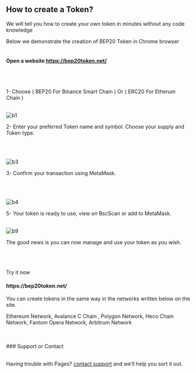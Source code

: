 ## How to create a Token?


We will tell you how to create your own token in minutes without any code knowledge


Below we demonstrate the creation of BEP20 Token in Chrome browser
<br>
<br>

<h4 id="Open-a-website-https://bep20token.net/"> Open a website <a href="https://bep20token.net/" target="_blank">https://bep20token.net/</a></h4>
<br>
<br>

1- Choose ( BEP20 For Binance Smart Chain )  Or ( ERC20 For Etherum Chain )
<br>
<br>



![b1](https://i.imgur.com/PIkcC28.png)






2- Enter your preferred Token name and symbol. Choose your supply and Token type.

<br>
<br>




![b3](https://i.imgur.com/XUKZpaF.png)


3- Confirm your transaction using MetaMask.

<br>
<br>




![b4](https://i.imgur.com/fJYRIrY.png)



5- Your token is ready to use, view on BscScan or add to MetaMask.
<br>
<br>



![b9](https://i.imgur.com/Mt91sGi.png)




The good news is you can now manage and use your token as you wish.
<br>
<br>




<br>
<br>
Try it now <h4 <a href="https://bep20token.net/" target="_blank">https://bep20token.net/</a></h4>


You can create tokens in the same way in the networks written below on the site.


Ethereum Network, Avalance C Chain , Polygon Network, Heco Chain Network, Fantom Opera Network, Arbitrum Network 

<br>
<br>
### Support or Contact
<br>
<br>

Having trouble with Pages?  [contact support](https://bep20token.net/) and we’ll help you sort it out.

